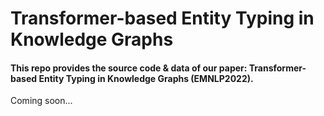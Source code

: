 # Transformer-based Entity Typing in Knowledge Graphs
#### This repo provides the source code & data of our paper: Transformer-based Entity Typing in Knowledge Graphs (EMNLP2022).

Coming soon...
